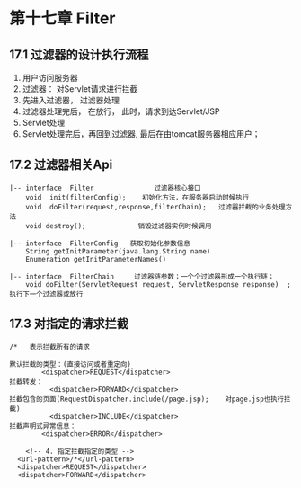 # 第十七章 Filter
## 17.1 过滤器的设计执行流程
1. 用户访问服务器
2. 过滤器： 对Servlet请求进行拦截
3. 先进入过滤器， 过滤器处理
4. 过滤器处理完后， 在放行， 此时，请求到达Servlet/JSP
5. Servlet处理
6. Servlet处理完后，再回到过滤器, 最后在由tomcat服务器相应用户；

## 17.2 过滤器相关Api

	|-- interface  Filter				过滤器核心接口
		void  init(filterConfig);    初始化方法，在服务器启动时候执行
		void  doFilter(request,response,filterChain);   过滤器拦截的业务处理方法
		void destroy();   			销毁过滤器实例时候调用
		
	|-- interface  FilterConfig   获取初始化参数信息
		String getInitParameter(java.lang.String name) 
		Enumeration getInitParameterNames() 
		
	|-- interface  FilterChain     过滤器链参数；一个个过滤器形成一个执行链；
		void doFilter(ServletRequest request, ServletResponse response)  ;  执行下一个过滤器或放行

## 17.3 对指定的请求拦截

	/*   表示拦截所有的请求
	
	默认拦截的类型：(直接访问或者重定向)
			<dispatcher>REQUEST</dispatcher>
	拦截转发：
			  <dispatcher>FORWARD</dispatcher>
	拦截包含的页面(RequestDispatcher.include(/page.jsp);    对page.jsp也执行拦截)
			  <dispatcher>INCLUDE</dispatcher>
	拦截声明式异常信息：
			<dispatcher>ERROR</dispatcher>
			
		<!-- 4. 指定拦截指定的类型 -->
	  <url-pattern>/*</url-pattern>
	  <dispatcher>REQUEST</dispatcher>
	  <dispatcher>FORWARD</dispatcher>



